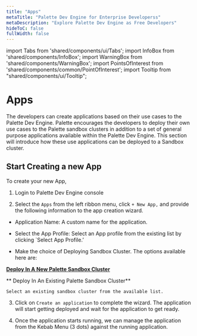 ```yaml
---
title: "Apps"
metaTitle: "Palette Dev Engine for Enterprise Developerss"
metaDescription: "Explore Palette Dev Engine as Free Developers"
hideToC: false
fullWidth: false
---
```


import Tabs from 'shared/components/ui/Tabs';
import InfoBox from 'shared/components/InfoBox';
import WarningBox from 'shared/components/WarningBox';
import PointsOfInterest from 'shared/components/common/PointOfInterest';
import Tooltip from "shared/components/ui/Tooltip";



# Apps

The developers can create applications based on their use cases to the Palette Dev Engine. Palette encourages the developers to deploy their own use cases to the Palette sandbox clusters in addition to a set of general purpose applications available within the Palette Dev Engine. This section will introduce how these use applications can be deployed to a Sandbox cluster.

## Start Creating a new App


To create your new App,

1. Login to Palette Dev Engine console


2. Select the `Apps` from the left ribbon menu, click `+ New App,` and provide the following information to the app creation wizard.

  * Application Name: A custom name for the application.

  * Select the App Profile: Select an App profile from the existing list by clicking `Select App Profile.’
  * Make the choice of Deploying Sandbox Cluster. The options available here are:

   **[Deploy In A New Palette Sandbox Cluster](/devx/sandbox-clusters)**

   ** Deploy In An Existing Palette Sandbox Cluster**

	Select an existing sandbox cluster from the available list.


3. Click on `Create an application` to complete the wizard. The application will start getting deployed and wait for the application to get ready.


4. Once the application starts running, we can manage the application from the Kebab Menu (3 dots) against the running application. 

